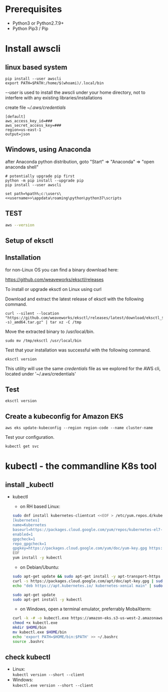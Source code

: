 # Prerequisites

* Python3 or Python2.7.9+
* Python Pip3 / Pip

# Install awscli
## linux based system

```
pip install --user awscli
export PATH=$PATH:/home/$(whoami)/.local/bin
```

_--user_ is used to install the awscli under your home directory, not to interfere with any existing libraries/installations

create file _~/.aws/credentials_

```
[default]
aws_access_key_id=###
aws_secret_access_key=###
region=us-east-1
output=json
```

## Windows, using Anaconda
after Anaconda python distribution, goto "Start" => "Anaconda" => "open anaconda shell"

```
# potentially upgrade pip first
python -m pip install --upgrade pip
pip install --user awscli

set path=%path%;c:\users\<<username>>\appdata\roaming\python\python37\scripts
```

## TEST

```bash
aws --version
```


## Setup of eksctl

## Installation
for non-Linux OS you can find a binary download here:

https://github.com/weaveworks/eksctl/releases

To install or upgrade eksctl on Linux using curl

Download and extract the latest release of eksctl with the following command.
```
curl --silent --location "https://github.com/weaveworks/eksctl/releases/latest/download/eksctl_$(uname -s)_amd64.tar.gz" | tar xz -C /tmp
```
Move the extracted binary to /usr/local/bin.
```
sudo mv /tmp/eksctl /usr/local/bin
```
Test that your installation was successful with the following command.
```
eksctl version
```
This utility will use the same _credentials_ file as we explored for the AWS cli, located under '~/.aws/credentials'

## Test
```eksctl version```

## Create a kubeconfig for Amazon EKS

```
aws eks update-kubeconfig --region region-code --name cluster-name
```
Test your configuration.
```
kubectl get svc
```

# kubectl - the commandline K8s tool

## install _kubectl

* kubectl
  * on RH based Linux:  
  
  ```bash
  sudo dnf install kubernetes-clientcat <<EOF > /etc/yum.repos.d/kubernetes.repo
  [kubernetes]
  name=Kubernetes
  baseurl=https://packages.cloud.google.com/yum/repos/kubernetes-el7-x86_64
  enabled=1
  gpgcheck=1
  repo_gpgcheck=1
  gpgkey=https://packages.cloud.google.com/yum/doc/yum-key.gpg https://packages.cloud.google.com/yum/doc/rpm-package-key.gpg
  EOF
  yum install -y kubectl
  ```

  * on Debian/Ubuntu:
  
  ```bash
  sudo apt-get update && sudo apt-get install -y apt-transport-https
  curl -s https://packages.cloud.google.com/apt/doc/apt-key.gpg | sudo apt-key add -
  echo "deb https://apt.kubernetes.io/ kubernetes-xenial main" | sudo tee -a /etc/apt/sources.list.d/kubernetes.list
  
  sudo apt-get update
  sudo apt-get install -y kubectl
  ```

  * on Windows, open a terminal emulator, preferrably MobaXterm:
  
  ```bash
  curl -k -# -o kubectl.exe https://amazon-eks.s3-us-west-2.amazonaws.com/1.10.3/2018-07-26/bin/windows/amd64/kubectl.exe
  chmod +x kubectl.exe
  mkdir $HOME/bin
  mv kubectl.exe $HOME/bin
  echo 'export PATH=$HOME/bin:$PATH' >> ~/.bashrc
  source .bashrc
  ```

## check kubectl

* Linux:  
```kubectl version --short --client```
* Windows:  
```kubectl.exe version --short --client```
